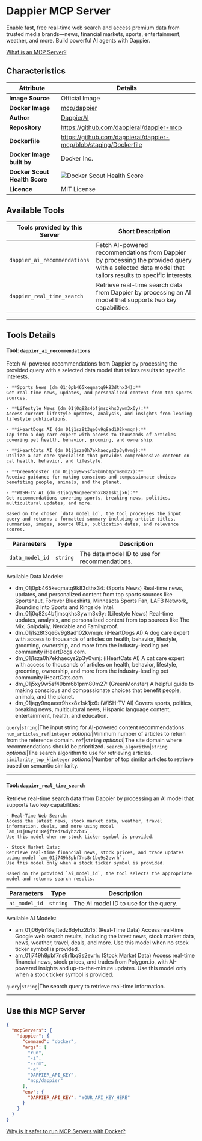 # Dappier MCP Server

Enable fast, free real-time web search and access premium data from trusted media brands—news, financial markets, sports, entertainment, weather, and more. Build powerful AI agents with Dappier.

[What is an MCP Server?](https://www.anthropic.com/news/model-context-protocol)

## Characteristics
Attribute|Details|
|-|-|
**Image Source**|Official Image
**Docker Image**|[mcp/dappier](https://hub.docker.com/repository/docker/mcp/dappier)
**Author**|[DappierAI](https://github.com/DappierAI)
**Repository**|https://github.com/dappierai/dappier-mcp
**Dockerfile**|https://github.com/dappierai/dappier-mcp/blob/staging/Dockerfile
**Docker Image built by**|Docker Inc.
**Docker Scout Health Score**| ![Docker Scout Health Score](https://api.scout.docker.com/v1/policy/insights/org-image-score/badge/mcp/dappier)
**Licence**|MIT License

## Available Tools
Tools provided by this Server|Short Description
-|-
`dappier_ai_recommendations`|Fetch AI-powered recommendations from Dappier by processing the provided query with a selected data model that tailors results to specific interests.|
`dappier_real_time_search`|Retrieve real-time search data from Dappier by processing an AI model that supports two key capabilities:|

---
## Tools Details

#### Tool: **`dappier_ai_recommendations`**
Fetch AI-powered recommendations from Dappier by processing the provided query with a selected data model that tailors results to specific interests.

    - **Sports News (dm_01j0pb465keqmatq9k83dthx34):**  
    Get real-time news, updates, and personalized content from top sports sources.

    - **Lifestyle News (dm_01j0q82s4bfjmsqkhs3ywm3x6y):**  
    Access current lifestyle updates, analysis, and insights from leading lifestyle publications.

    - **iHeartDogs AI (dm_01j1sz8t3qe6v9g8ad102kvmqn):**  
    Tap into a dog care expert with access to thousands of articles covering pet health, behavior, grooming, and ownership.

    - **iHeartCats AI (dm_01j1sza0h7ekhaecys2p3y0vmj):**  
    Utilize a cat care specialist that provides comprehensive content on cat health, behavior, and lifestyle.

    - **GreenMonster (dm_01j5xy9w5sf49bm6b1prm80m27):**  
    Receive guidance for making conscious and compassionate choices benefiting people, animals, and the planet.

    - **WISH-TV AI (dm_01jagy9nqaeer9hxx8z1sk1jx6):**  
    Get recommendations covering sports, breaking news, politics, multicultural updates, and more.

    Based on the chosen `data_model_id`, the tool processes the input query and returns a formatted summary including article titles, summaries, images, source URLs, publication dates, and relevance scores.
Parameters|Type|Description
-|-|-
`data_model_id`|`string`|The data model ID to use for recommendations.

Available Data Models:
- dm_01j0pb465keqmatq9k83dthx34: (Sports News) Real-time news, updates, and personalized content from top sports sources like Sportsnaut, Forever Blueshirts, Minnesota Sports Fan, LAFB Network, Bounding Into Sports and Ringside Intel.
- dm_01j0q82s4bfjmsqkhs3ywm3x6y: (Lifestyle News) Real-time updates, analysis, and personalized content from top sources like The Mix, Snipdaily, Nerdable and Familyproof.
- dm_01j1sz8t3qe6v9g8ad102kvmqn: (iHeartDogs AI) A dog care expert with access to thousands of articles on health, behavior, lifestyle, grooming, ownership, and more from the industry-leading pet community iHeartDogs.com.
- dm_01j1sza0h7ekhaecys2p3y0vmj: (iHeartCats AI) A cat care expert with access to thousands of articles on health, behavior, lifestyle, grooming, ownership, and more from the industry-leading pet community iHeartCats.com.
- dm_01j5xy9w5sf49bm6b1prm80m27: (GreenMonster) A helpful guide to making conscious and compassionate choices that benefit people, animals, and the planet.
- dm_01jagy9nqaeer9hxx8z1sk1jx6: (WISH-TV AI) Covers sports, politics, breaking news, multicultural news, Hispanic language content, entertainment, health, and education.


`query`|`string`|The input string for AI-powered content recommendations.
`num_articles_ref`|`integer` *optional*|Minimum number of articles to return from the reference domain.
`ref`|`string` *optional*|The site domain where recommendations should be prioritized.
`search_algorithm`|`string` *optional*|The search algorithm to use for retrieving articles.
`similarity_top_k`|`integer` *optional*|Number of top similar articles to retrieve based on semantic similarity.

---
#### Tool: **`dappier_real_time_search`**
Retrieve real-time search data from Dappier by processing an AI model that supports two key capabilities:

    - Real-Time Web Search:  
    Access the latest news, stock market data, weather, travel information, deals, and more using model `am_01j06ytn18ejftedz6dyhz2b15`.  
    Use this model when no stock ticker symbol is provided.

    - Stock Market Data:  
    Retrieve real-time financial news, stock prices, and trade updates using model `am_01j749h8pbf7ns8r1bq9s2evrh`.  
    Use this model only when a stock ticker symbol is provided.

    Based on the provided `ai_model_id`, the tool selects the appropriate model and returns search results.
Parameters|Type|Description
-|-|-
`ai_model_id`|`string`|The AI model ID to use for the query.

Available AI Models:
- am_01j06ytn18ejftedz6dyhz2b15: (Real-Time Data) Access real-time Google web search results, including the latest news, stock market data, news, weather, travel, deals, and more. Use this model when no stock ticker symbol is provided.
- am_01j749h8pbf7ns8r1bq9s2evrh: (Stock Market Data) Access real-time financial news, stock prices, and trades from Polygon.io, with AI-powered insights and up-to-the-minute updates. Use this model only when a stock ticker symbol is provided.


`query`|`string`|The search query to retrieve real-time information.

---
## Use this MCP Server

```json
{
  "mcpServers": {
    "dappier": {
      "command": "docker",
      "args": [
        "run",
        "-i",
        "--rm",
        "-e",
        "DAPPIER_API_KEY",
        "mcp/dappier"
      ],
      "env": {
        "DAPPIER_API_KEY": "YOUR_API_KEY_HERE"
      }
    }
  }
}
```

[Why is it safer to run MCP Servers with Docker?](https://www.docker.com/blog/the-model-context-protocol-simplifying-building-ai-apps-with-anthropic-claude-desktop-and-docker/)
